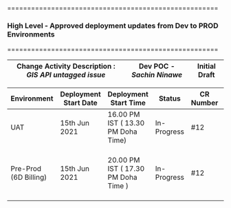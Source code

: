 =====================================================
   ### **High Level - Approved deployment updates from Dev to PROD Environments**
=====================================================

| Change Activity Description : _GIS API untagged issue_ | Dev POC - _Sachin Ninawe_ | **Initial Draft** |
|----------------------|----|----|

| Environment | Deployment Start Date | Deployment Start Time | Status | CR Number | ADO Number | Comments| Down Time|
|-----|-----------------------|-----------------------|--------|-----|---|----|----------|
| UAT |15th Jun 2021| 16.00 PM IST ( 13.30 PM Doha Time) |In-Progress|#12|ADO 123| |02 Aug 2021|
|Pre-Prod (6D Billing) |15th Jun 2021 | 20.00 PM IST ( 17.30 PM Doha Time ) |In-Progress|#12 | ADO 123|[Release Note_6d Billing_V 2.1_15-06-2021.docx](/.attachments/Release%20Note_6d%20Billing_V%202.1_15-06-2021-5cb7017d-1f73-420a-960a-bbaad7871e65.docx) | 05th Aug 2021|